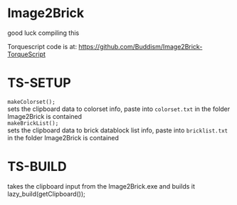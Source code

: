 # Image2Brick
good luck compiling this

Torquescript code is at:
https://github.com/Buddism/Image2Brick-TorqueScript<br>

# TS-SETUP
`makeColorset();`<br>
sets the clipboard data to colorset info, paste into `colorset.txt` in the folder Image2Brick is contained<br>
`makeBrickList();`<br>
sets the clipboard data to brick datablock list info, paste into `bricklist.txt` in the folder Image2Brick is contained<br>

# TS-BUILD
takes the clipboard input from the Image2Brick.exe and builds it<br>
lazy_build(getClipboard());
